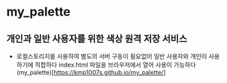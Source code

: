 # my_palette
## 개인과 일반 사용자를 위한 색상 원격 저장 서비스
- 로컬스토리지를 사용하여 별도의 서버 구동이 필요없어 일반 사용자와 개인이 사용하기에 적합하다
index.html 파일을 브라우저에서 열어 사용이 가능하다 (my_palette)[https://kmp1007s.github.io/my_palette/]
